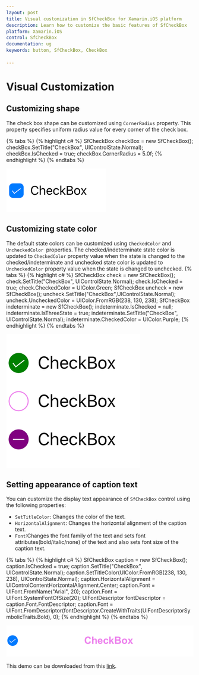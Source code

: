 ```yaml
---
layout: post
title: Visual customization in SfCheckBox for Xamarin.iOS platform
description: Learn how to customize the basic features of SfCheckBox
platform: Xamarin.iOS
control: SfCheckBox
documentation: ug 
keywords: button, SfCheckBox, CheckBox

---
```


# Visual Customization

## Customizing shape
The check box shape can be customized using `CornerRadius` property. This property specifies uniform radius value for every corner of the check box.

{% tabs %}
{% highlight c# %}
SfCheckBox checkBox = new SfCheckBox();
checkBox.SetTitle("CheckBox", UIControlState.Normal);
checkBox.IsChecked = true;
checkBox.CornerRadius = 5.0f;
{% endhighlight %}
{% endtabs %}

![](Images/Radius.png)

## Customizing state color
The default state colors can be customized using `CheckedColor` and `UncheckedColor `properties. The checked/indeterminate state color is updated to `CheckedColor` property value when the state is changed to the checked/indeterminate and unchecked state color is updated to `UncheckedColor` property value when the state is changed to unchecked. 
{% tabs %}
{% highlight c# %}
SfCheckBox check = new SfCheckBox();
check.SetTitle("CheckBox", UIControlState.Normal);
check.IsChecked = true;
check.CheckedColor = UIColor.Green;
SfCheckBox uncheck = new SfCheckBox();
uncheck.SetTitle("CheckBox",UIControlState.Normal);
uncheck.UncheckedColor = UIColor.FromRGB(238, 130, 238);
SfCheckBox indeterminate = new SfCheckBox();
indeterminate.IsChecked = null;
indeterminate.IsThreeState = true;
indeterminate.SetTitle("CheckBox", UIControlState.Normal);
indeterminate.CheckedColor = UIColor.Purple;
{% endhighlight %}
{% endtabs %}

![](Images/StateColor.png)

## Setting appearance of caption text
You can customize the display text appearance of `SfCheckBox` control using the following properties:

* `SetTitleColor`: Changes the color of the text.
* `HorizontalAlignment`: Changes the horizontal alignment of the caption text.
* `Font`:Changes the font family of the text and sets font attributes(bold/italic/none) of the text and also sets font size of the caption text.

{% tabs %}
{% highlight c# %}
SfCheckBox caption = new SfCheckBox();
caption.IsChecked = true;
caption.SetTitle("CheckBox", UIControlState.Normal);
caption.SetTitleColor(UIColor.FromRGB(238, 130, 238), UIControlState.Normal);
caption.HorizontalAlignment = UIControlContentHorizontalAlignment.Center;
caption.Font = UIFont.FromName("Arial", 20);
caption.Font = UIFont.SystemFontOfSize(20);
UIFontDescriptor fontDescriptor = caption.Font.FontDescriptor;
caption.Font = UIFont.FromDescriptor(fontDescriptor.CreateWithTraits(UIFontDescriptorSymbolicTraits.Bold), 0);
{% endhighlight %}
{% endtabs %}

![](Images/CaptionAppearance.png)

This demo can be downloaded from this [link](http://files2.syncfusion.com/Xamarin.Android/Samples/MaskedEdit_VisualCustomize.zip).